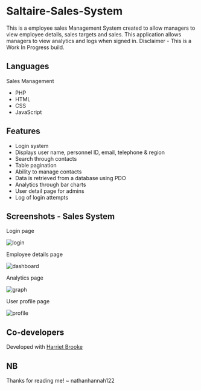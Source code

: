 # Saltaire-Sales-System

This is a employee sales Management System created to allow managers to view employee details, sales targets and sales. This application allows managers to view analytics and logs when signed in. Disclaimer - This is a Work In Progress build.


## Languages
Sales Management
- PHP
- HTML
- CSS
- JavaScript

## Features

- Login system
- Displays user name, personnel ID, email, telephone & region
- Search through contacts
- Table pagination
- Ability to manage contacts
- Data is retrieved from a database using PDO
- Analytics through bar charts
- User detail page for admins
- Log of login attempts


## Screenshots - Sales System

Login page

![login](https://user-images.githubusercontent.com/74415841/145471371-3e1598b1-ab75-4b7f-9421-e43f8b4ac450.png)

Employee details page

![dashboard](https://user-images.githubusercontent.com/74415841/145471400-0c9f4f9f-83fe-48c8-b46d-35f9aedff8e9.png)

Analytics page

![graph](https://user-images.githubusercontent.com/74415841/145471481-c315b39c-4fcc-41d8-93ed-164706526182.png)

User profile page

![profile](https://user-images.githubusercontent.com/74415841/145471535-b569dd8d-c222-46d6-bb38-0e58268fc5fd.png)


## Co-developers

Developed with [Harriet Brooke](https://github.com/HB135)

## NB

Thanks for reading me! ~ nathanhannah122


